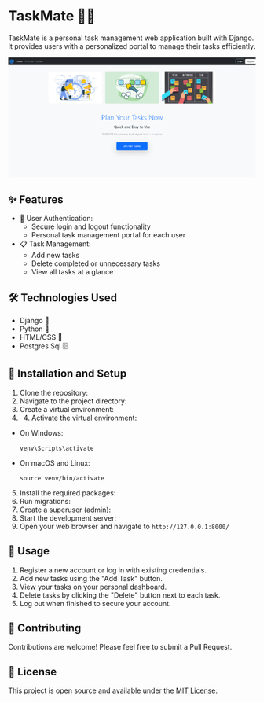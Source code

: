# TaskMate 📝✅

TaskMate is a personal task management web application built with Django. It provides users with a personalized portal to manage their tasks efficiently.

![TaskMate Screenshot](https://github.com/Rahul-web-hub/TaskManager/blob/main/Screenshot%202024-07-06%20104836.png)

## ✨ Features

- 🔐 User Authentication:
  - Secure login and logout functionality
  - Personal task management portal for each user
- 📋 Task Management:
  - Add new tasks
  - Delete completed or unnecessary tasks
  - View all tasks at a glance

## 🛠️ Technologies Used

- Django 🐍
- Python 🐍
- HTML/CSS 🎨
- Postgres Sql 🗄️

## 🚀 Installation and Setup

1. Clone the repository:
2. Navigate to the project directory:
3. Create a virtual environment:
4. 4. Activate the virtual environment:
- On Windows:
  ```
  venv\Scripts\activate
  ```
- On macOS and Linux:
  ```
  source venv/bin/activate
  ```

5. Install the required packages:
6. Run migrations:
7. Create a superuser (admin):
8. Start the development server:
9. Open your web browser and navigate to `http://127.0.0.1:8000/`

## 📖 Usage

1. Register a new account or log in with existing credentials.
2. Add new tasks using the "Add Task" button.
3. View your tasks on your personal dashboard.
4. Delete tasks by clicking the "Delete" button next to each task.
5. Log out when finished to secure your account.

## 🤝 Contributing

Contributions are welcome! Please feel free to submit a Pull Request.

## 📄 License

This project is open source and available under the [MIT License](LICENSE).
